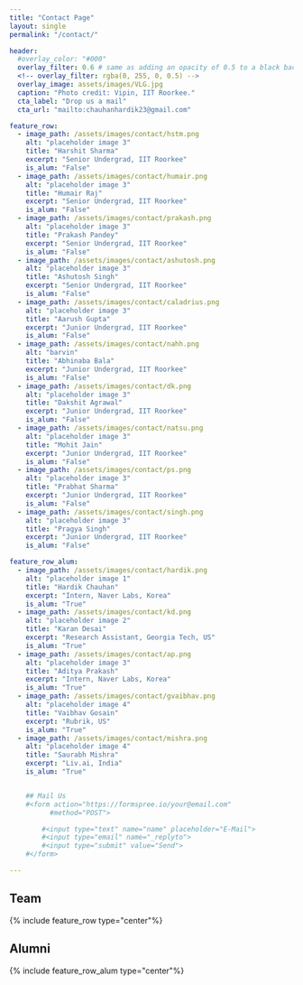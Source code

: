 ```yaml
---
title: "Contact Page"
layout: single
permalink: "/contact/"

header:
  #overlay_color: "#000"
  overlay_filter: 0.6 # same as adding an opacity of 0.5 to a black background
  <!-- overlay_filter: rgba(0, 255, 0, 0.5) -->
  overlay_image: assets/images/VLG.jpg
  caption: "Photo credit: Vipin, IIT Roorkee."
  cta_label: "Drop us a mail"
  cta_url: "mailto:chauhanhardik23@gmail.com"

feature_row:
  - image_path: /assets/images/contact/hstm.png
    alt: "placeholder image 3"
    title: "Harshit Sharma"
    excerpt: "Senior Undergrad, IIT Roorkee"
    is_alum: "False"
  - image_path: /assets/images/contact/humair.png
    alt: "placeholder image 3"
    title: "Humair Raj"
    excerpt: "Senior Undergrad, IIT Roorkee"
    is_alum: "False"
  - image_path: /assets/images/contact/prakash.png
    alt: "placeholder image 3"
    title: "Prakash Pandey"
    excerpt: "Senior Undergrad, IIT Roorkee"
    is_alum: "False"
  - image_path: /assets/images/contact/ashutosh.png
    alt: "placeholder image 3"
    title: "Ashutosh Singh"
    excerpt: "Senior Undergrad, IIT Roorkee"
    is_alum: "False"
  - image_path: /assets/images/contact/caladrius.png
    alt: "placeholder image 3"
    title: "Aarush Gupta"
    excerpt: "Junior Undergrad, IIT Roorkee"
    is_alum: "False"
  - image_path: /assets/images/contact/nahh.png
    alt: "barvin"
    title: "Abhinaba Bala"
    excerpt: "Junior Undergrad, IIT Roorkee"
    is_alum: "False"
  - image_path: /assets/images/contact/dk.png
    alt: "placeholder image 3"
    title: "Dakshit Agrawal"
    excerpt: "Junior Undergrad, IIT Roorkee"
    is_alum: "False"
  - image_path: /assets/images/contact/natsu.png
    alt: "placeholder image 3"
    title: "Mohit Jain"
    excerpt: "Junior Undergrad, IIT Roorkee"
    is_alum: "False"
  - image_path: /assets/images/contact/ps.png
    alt: "placeholder image 3"
    title: "Prabhat Sharma"
    excerpt: "Junior Undergrad, IIT Roorkee"
    is_alum: "False"
  - image_path: /assets/images/contact/singh.png
    alt: "placeholder image 3"
    title: "Pragya Singh"
    excerpt: "Junior Undergrad, IIT Roorkee"
    is_alum: "False"

feature_row_alum:
  - image_path: /assets/images/contact/hardik.png
    alt: "placeholder image 1"
    title: "Hardik Chauhan"
    excerpt: "Intern, Naver Labs, Korea"
    is_alum: "True"
  - image_path: /assets/images/contact/kd.png
    alt: "placeholder image 2"
    title: "Karan Desai"
    excerpt: "Research Assistant, Georgia Tech, US"
    is_alum: "True"
  - image_path: /assets/images/contact/ap.png
    alt: "placeholder image 3"
    title: "Aditya Prakash"
    excerpt: "Intern, Naver Labs, Korea"
    is_alum: "True"
  - image_path: /assets/images/contact/gvaibhav.png
    alt: "placeholder image 4"
    title: "Vaibhav Gosain"
    excerpt: "Rubrik, US"
    is_alum: "True"
  - image_path: /assets/images/contact/mishra.png
    alt: "placeholder image 4"
    title: "Saurabh Mishra"
    excerpt: "Liv.ai, India"
    is_alum: "True"


    ## Mail Us
    #<form action="https://formspree.io/your@email.com"
          #method="POST">

        #<input type="text" name="name" placeholder="E-Mail">
        #<input type="email" name="_replyto">
        #<input type="submit" value="Send">
    #</form>

---
```


<!-- # Meet the Team -->

<!-- <br/> -->

## Team

{% include feature_row type="center"%}

## Alumni

{% include feature_row_alum type="center"%}
